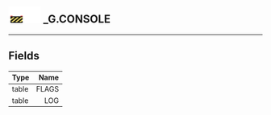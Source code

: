 ## <img src="../../.gitbook/assets/unknown.png" width="32" height="32" /><img src="../../.gitbook/assets/base.png" width="32" height="32" /> _G.CONSOLE


------
## Fields

| Type   | Name |
| ------ | ---: |
| table | FLAGS |
| table | LOG |

